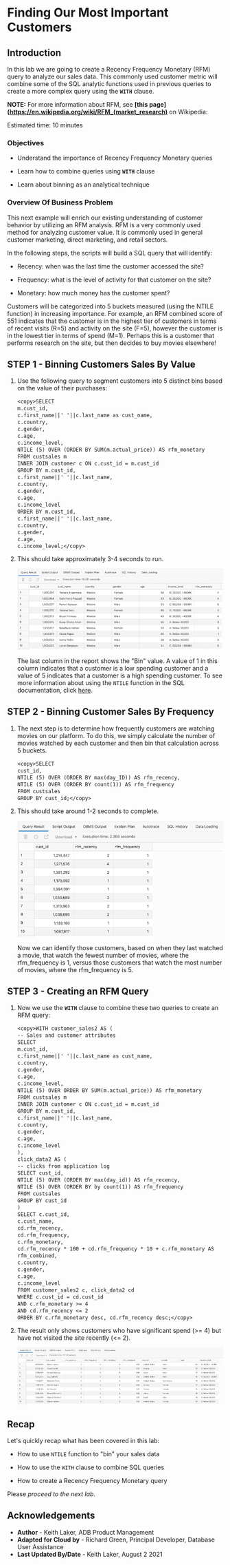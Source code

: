 ﻿# Finding Our Most Important Customers

## Introduction

In this lab we are going to create a Recency Frequency Monetary (RFM) query to analyze our sales data. This commonly used customer metric will combine some of the SQL analytic functions used in previous queries to create a more complex query using the **`WITH`** clause. 

**NOTE:** For more information about RFM, see **[this page](https://en.wikipedia.org/wiki/RFM_(market_research)** on Wikipedia: 

Estimated time: 10 minutes

### Objectives

- Understand the importance of Recency Frequency Monetary queries

- Learn how to combine queries using **`WITH`** clause

- Learn about binning as an analytical technique

### Overview Of Business Problem

This next example will enrich our existing understanding of customer behavior by utilizing an RFM analysis. RFM is a very commonly used method for analyzing customer value. It is commonly used in general customer marketing, direct marketing, and retail sectors.

In the following steps, the scripts will build a SQL query that will identify:

- Recency: when was the last time the customer accessed the site?

- Frequency: what is the level of activity for that customer on the site?

- Monetary: how much money has the customer spent?

Customers will be categorized into 5 buckets measured (using the NTILE function) in increasing importance. For example, an RFM combined score of 551 indicates that the customer is in the highest tier of customers in terms of recent visits (R=5) and activity on the site (F=5), however the customer is in the lowest tier in terms of spend (M=1). Perhaps this is a customer that performs research on the site, but then decides to buy movies elsewhere! 

## STEP 1 -  Binning Customers Sales By Value

1. Use the following query to segment customers into 5 distinct bins based on the value of their purchases:

    ```
    <copy>SELECT 
    m.cust_id,
    c.first_name||' '||c.last_name as cust_name,
    c.country,
    c.gender,
    c.age,
    c.income_level,
    NTILE (5) OVER (ORDER BY SUM(m.actual_price)) AS rfm_monetary
    FROM custsales m
    INNER JOIN customer c ON c.cust_id = m.cust_id
    GROUP BY m.cust_id,
    c.first_name||' '||c.last_name,
    c.country,
    c.gender,
    c.age,
    c.income_level
    ORDER BY m.cust_id,
    c.first_name||' '||c.last_name,
    c.country,
    c.gender,
    c.age,
    c.income_level;</copy>
    ```

2. This should take approximately 3-4 seconds to run.

    ![Result of query to segment customers into bins](images/lab-5c-step-1-substep-2.png)

    The last column in the report shows the "Bin" value. A value of 1 in this column indicates that a customer is a low spending customer and a value of 5 indicates that a customer is a high spending customer. To see more information about using the `NTILE` function in the SQL documentation, click [here](https://docs.oracle.com/en/database/oracle/oracle-database/19/sqlrf/NTILE.html#GUID-FAD7A986-AEBD-4A03-B0D2-F7F2148BA5E9).


## STEP 2 -  Binning Customer Sales By Frequency

1. The next step is to determine how frequently customers are watching movies on our platform. To do this, we simply calculate the number of movies watched by each customer and then bin that calculation across 5 buckets.

    ```
    <copy>SELECT 
    cust_id,
    NTILE (5) OVER (ORDER BY max(day_ID)) AS rfm_recency,
    NTILE (5) OVER (ORDER BY count(1)) AS rfm_frequency
    FROM custsales
    GROUP BY cust_id;</copy>
    ```

2. This should take around 1-2 seconds to complete.

    ![Query result showing how frequently customers watch movies](images/lab-5c-step-2-substep-2.png)

    Now we can identify those customers, based on when they last watched a movie, that watch the fewest number of movies, where the rfm\_frequency is 1, versus those customers that watch the most number of movies, where the rfm\_frequency is 5.

## STEP 3 -  Creating an RFM Query

1. Now we use the **`WITH`** clause to combine these two queries to create an RFM query:

    ```
    <copy>WITH customer_sales2 AS (
    -- Sales and customer attributes
    SELECT 
    m.cust_id,
    c.first_name||' '||c.last_name as cust_name,
    c.country,
    c.gender,
    c.age,
    c.income_level,
    NTILE (5) OVER ORDER BY SUM(m.actual_price)) AS rfm_monetary
    FROM custsales m
    INNER JOIN customer c ON c.cust_id = m.cust_id
    GROUP BY m.cust_id,
    c.first_name||' '||c.last_name,
    c.country,
    c.gender,
    c.age,
    c.income_level
    ),
    click_data2 AS (
    -- clicks from application log
    SELECT cust_id,
    NTILE (5) OVER (ORDER BY max(day_id)) AS rfm_recency,
    NTILE (5) OVER (ORDER BY by count(1)) AS rfm_frequency
    FROM custsales
    GROUP BY cust_id
    )
    SELECT c.cust_id,
    c.cust_name,
    cd.rfm_recency,
    cd.rfm_frequency,
    c.rfm_monetary,
    cd.rfm_recency * 100 + cd.rfm_frequency * 10 + c.rfm_monetary AS rfm_combined,
    c.country,
    c.gender,
    c.age,
    c.income_level
    FROM customer_sales2 c, click_data2 cd
    WHERE c.cust_id = cd.cust_id
    AND c.rfm_monetary >= 4
    AND cd.rfm_recency <= 2
    ORDER BY c.rfm_monetary desc, cd.rfm_recency desc;</copy>
    ```

2. The result only shows customers who have significant spend (>= 4) but have not visited the site recently (<= 2).

    ![Query result showing customers with significant spend and having not visited site recently](images/lab-5c-step-3-substep-2.png)

## Recap

Let's quickly recap what has been covered in this lab:

- How to use `NTILE` function to "bin" your sales data

- How to use the `WITH` clause to combine SQL queries 

- How to create a Recency Frequency Monetary query

Please *proceed to the next lab*.

## **Acknowledgements**

- **Author** - Keith Laker, ADB Product Management
- **Adapted for Cloud by** - Richard Green, Principal Developer, Database User Assistance
- **Last Updated By/Date** - Keith Laker, August 2 2021